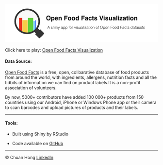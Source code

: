 
![](www/about.002.jpeg)

Click here to play: [Open Food Facts Visualization](http://72.225.128.93:3838/OpenFoodFacts/)

#### Data Source: 

[Open Food Facts](https://world.openfoodfacts.org/) is a free, open, collbarative database of food products from around the world, with ingredients, allergens, nutrition facts and all the tidbits of information we can find on product labels.It is a non-profit association of volunteers. 

By now, 5000+ contributors have added 100 000+ products from 150 countries using our Android, iPhone or Windows Phone app or their camera to scan barcodes and upload pictures of products and their labels.

***

#### Tools:

* Built using Shiny by RStudio

* Code available on [GitHub](https://github.com/iamchuan?tab=repositories)

***

&copy; Chuan Hong [LinkedIn](https://www.linkedin.com/in/iamchuan/) 
